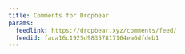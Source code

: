 ```yaml
---
title: Comments for Dropbear
params:
  feedlink: https://dropbear.xyz/comments/feed/
  feedid: faca16c1925d98357817164ea6dfdeb1
---
```

